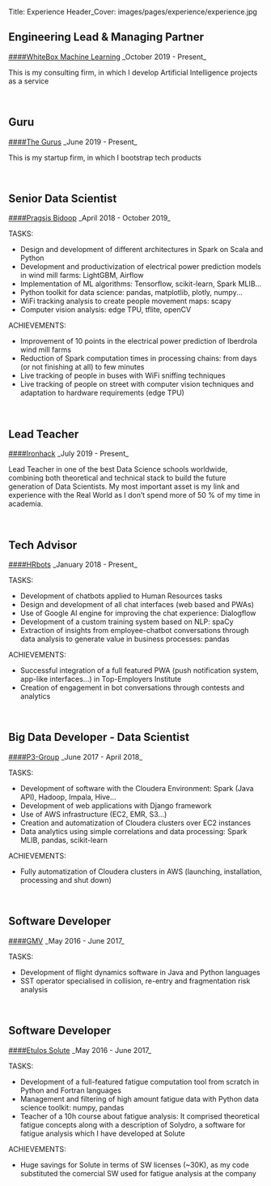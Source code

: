 Title: Experience
Header_Cover: images/pages/experience/experience.jpg

## Engineering Lead & Managing Partner
<a href="https://whiteboxml.com/" target="_blank">
####WhiteBox Machine Learning</a>
_October 2019 - Present_  

This is my consulting firm, in which I develop Artificial Intelligence projects as
a service

&nbsp;
## Guru
<a href="https://thegurus.tech/" target="_blank">
####The Gurus</a>
_June 2019 - Present_  

This is my startup firm, in which I bootstrap tech products

&nbsp;
## Senior Data Scientist
<a href="https://pragsis.com/" target="_blank">
####Pragsis Bidoop</a>
_April 2018 - October 2019_  

TASKS:

- Design and development of different architectures in Spark on Scala and Python
- Development and productivization of electrical power prediction models in wind mill farms: LightGBM, Airflow
- Implementation of ML algorithms: Tensorflow, scikit-learn, Spark MLIB...
- Python toolkit for data science: pandas, matplotlib, plotly, numpy...
- WiFi tracking analysis to create people movement maps: scapy
- Computer vision analysis: edge TPU, tflite, openCV

ACHIEVEMENTS:

- Improvement of 10 points in the electrical power prediction of Iberdrola wind mill farms
- Reduction of Spark computation times in processing chains: from days (or not finishing at all) to few minutes
- Live tracking of people in buses with WiFi sniffing techniques
- Live tracking of people on street with computer vision techniques and adaptation to hardware requirements (edge TPU)
    
&nbsp;
## Lead Teacher
<a href="https://www.ironhack.com/en/courses/data-analytics-bootcamp" target="_blank">
####Ironhack</a>
_July 2019 - Present_  

Lead Teacher in one of the best Data Science schools worldwide, combining both theoretical and 
technical stack to build the future generation of Data Scientists. My most important asset is my link and
experience with the Real World as I don’t spend more of 50 % of my time in academia.

&nbsp;
## Tech Advisor
<a href="https://hr-bots.com/" target="_blank">
####HRbots</a>
_January 2018 - Present_
	
TASKS:

- Development of chatbots applied to Human Resources tasks
- Design and development of all chat interfaces (web based and PWAs)
- Use of Google AI engine for improving the chat experience: Dialogflow
- Development of a custom training system based on NLP: spaCy
- Extraction of insights from employee-chatbot conversations through data analysis to generate value in business processes: pandas

ACHIEVEMENTS:

- Successful integration of a full featured PWA (push notification system, app-like interfaces...) in Top-Employers Institute
- Creation of engagement in bot conversations through contests and analytics

&nbsp; 
## Big Data Developer - Data Scientist
<a href="https://www.p3-group.com/en/" target="_blank">
####P3-Group</a>
_June 2017 - April 2018_

TASKS:

- Development of software with the Cloudera Environment: Spark (Java API), Hadoop, Impala, Hive...
- Development of web applications with Django framework
- Use of AWS infrastructure (EC2, EMR, S3...)
- Creation and automatization of Cloudera clusters over EC2 instances
- Data analytics using simple correlations and data processing: Spark MLIB, pandas, scikit-learn

ACHIEVEMENTS:

- Fully automatization of Cloudera clusters in AWS (launching, installation, processing and shut down)

&nbsp;
## Software Developer
<a href="https://www.gmv.com/en/" target="_blank">
####GMV</a>
_May 2016 - June 2017_


TASKS:
 
- Development of flight dynamics software in Java and Python languages 
- SST operator specialised in collision, re-entry and fragmentation risk analysis

&nbsp;
## Software Developer
<a href="https://solute.es/" target="_blank">
####Etulos Solute</a>
_May 2016 - June 2017_

TASKS:

- Development of a full-featured fatigue computation tool from scratch in Python and Fortran
languages
- Management and filtering of high amount fatigue data with Python data science toolkit: numpy, pandas
- Teacher of a 10h course about fatigue analysis: It comprised theoretical fatigue concepts along with a description of Solydro, a software for fatigue analysis which I have developed at Solute

ACHIEVEMENTS:

- Huge savings for Solute in terms of SW licenses (~30K), as my code substituted the comercial SW used for fatigue analysis at the company
